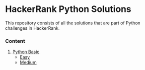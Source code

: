 # HackerRank Python Solutions
This repository consists of all the solutions that are part of Python challenges in HackerRank.

### Content
1. [Python Basic](https://github.com/Harini-Pavithra/HackerRank/tree/main/Python-Basic)
   - [Easy](https://github.com/Harini-Pavithra/HackerRank/tree/main/Python-Basic/Easy)
   - [Medium](https://github.com/Harini-Pavithra/HackerRank/tree/main/Python-Basic/Medium)
